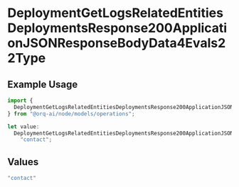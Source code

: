 # DeploymentGetLogsRelatedEntitiesDeploymentsResponse200ApplicationJSONResponseBodyData4Evals22Type

## Example Usage

```typescript
import {
  DeploymentGetLogsRelatedEntitiesDeploymentsResponse200ApplicationJSONResponseBodyData4Evals22Type,
} from "@orq-ai/node/models/operations";

let value:
  DeploymentGetLogsRelatedEntitiesDeploymentsResponse200ApplicationJSONResponseBodyData4Evals22Type =
    "contact";
```

## Values

```typescript
"contact"
```